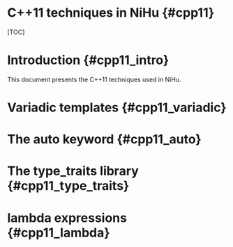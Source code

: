 C++11 techniques in NiHu {#cpp11}
========================

[TOC]

Introduction {#cpp11_intro}
============

This document presents the C++11 techniques used in NiHu.

Variadic templates {#cpp11_variadic}
==================

The auto keyword {#cpp11_auto}
================

The type_traits library {#cpp11_type_traits}
=======================

lambda expressions {#cpp11_lambda}
==================

